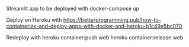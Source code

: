 Streamlit app to be deployed with docker-compose up

Deploy on Heroku with https://betterprogramming.pub/how-to-containerize-and-deploy-apps-with-docker-and-heroku-b1c49e5bc070

Redeploy with 
heroku container:push web
heroku container:release web

